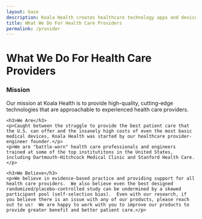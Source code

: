 ```yaml
---
layout: base
description: Koala Health creates healthcare technology apps and devices.
title: What We Do For Health Care Providers
permalink: /provider
---
```

<main class="plain-container">
    <h1>What We Do For Health Care Providers</h1>
    <h3>Mission</h3>
    <p>Our mission at Koala Health is to provide high-quality, cutting-edge technologies that are approachable to experienced health care providers.</p>

    <h3>We Are</h3>
    <p>Caught between the struggle to provide the best patient care that the U.S. can offer and the insanely high costs of even the most basic medical devices, Koala Health was started by our healthcare provider-engineer founder.</p>
    <p>We are "battle-worn" health care professionals and engineers trained at some of the top institutitons in the United States, including Dartmouth-Hitchcock Medical Clinic and Stanford Health Care.</p>

    <h3>We Believe</h3>
    <p>We believe in evidence-based practice and providing support for all health care providers.  We also believe even the best designed randomized/placebo-controlled study can be undermined by a skewed participant pool (self-selection bias).  Even with our research, if you believe there is an issue with any of our products, please reach out to us!  We are happy to work with you to improve our products to provide greater benefit and better patient care.</p>
</main>